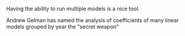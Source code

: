 Having the ability to run multiple models is a nice tool.

Andrew Gelman has named the analysis of coefficients of 
many linear models grouped by year the "secret weapon"

